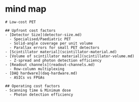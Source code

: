 # mind map

<style>
  .markmap > svg {
    width: 100% !important;
    height: 85vh;
  }
  main.md-main__inner {
    max-width: 100% !important;
    width: 100% !important;
  }
</style>



```markmap
# Low-cost PET

## Upfront cost factors
- [Detector Size](detector-size.md)
  - Specialised/Paediatric PET
  - Solid-angle coverage per unit volume
  - Parallax errors for small PET detectors
- [Scintillator material](scintillator-material.md)
- [Volume of scintillator material](scintillator-volume.md)
  - Z-spread and photon detection efficiency
- [Readout channels](readout-channels.md)
  - Row-column multiplexing
- [DAQ hardware](daq-hardware.md)
  - ASICs vs FPGAs

## Operating cost factors
- Scanning time & Minimum dose
  - Photon detection efficiency
```
